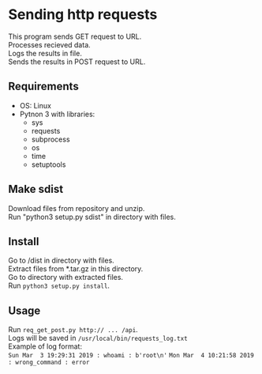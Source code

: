 # Sending http requests
This program sends GET request to URL.  
Processes recieved data.  
Logs the results in file.  
Sends the results in POST request to URL.

## Requirements
* OS: Linux  
* Pytnon 3 with libraries:  
    * sys  
    * requests  
    * subprocess  
    * os  
    * time  
    * setuptools


## Make sdist
Download files from repository and unzip.  
Run "python3 setup.py sdist" in directory with files. 


## Install
Go to /dist in directory with files.   
Extract files from \*.tar.gz in this directory.  
Go to directory with extracted files.  
Run `python3 setup.py install`.


## Usage
Run `req_get_post.py http:// ... /api`.  
Logs will be saved in `/usr/local/bin/requests_log.txt`   
Example of log format:  
`Sun Mar  3 19:29:31 2019 : whoami : b'root\n'` 
`Mon Mar  4 10:21:58 2019 : wrong_command : error`
